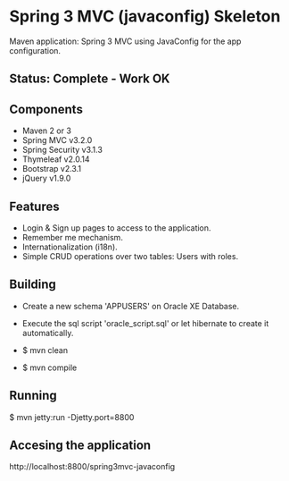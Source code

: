 # Spring 3 MVC (javaconfig) Skeleton

Maven application: Spring 3 MVC using JavaConfig for the app configuration.

## Status: Complete - Work OK

## Components

- Maven 2 or 3
- Spring MVC v3.2.0
- Spring Security v3.1.3
- Thymeleaf v2.0.14
- Bootstrap v2.3.1
- jQuery v1.9.0

## Features

- Login & Sign up pages to access to the application.
- Remember me mechanism.
- Internationalization (i18n).
- Simple CRUD operations over two tables: Users with roles.

## Building

- Create a new schema 'APPUSERS' on Oracle XE Database.
- Execute the sql script 'oracle_script.sql' or let hibernate to create it automatically.

- $ mvn clean
- $ mvn compile

## Running

$ mvn jetty:run -Djetty.port=8800

## Accesing the application

http://localhost:8800/spring3mvc-javaconfig
